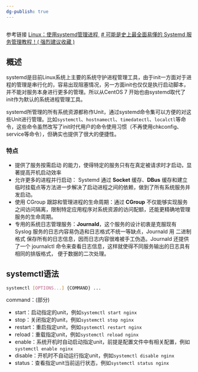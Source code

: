 ```yaml
---
dg-publish: true
---
```

```toc
```
参考链接 
[Linux：使用systemd管理进程 ](https://www.cnblogs.com/Rohn/p/14489587.html)
[# 可能是史上最全面易懂的 Systemd 服务管理教程！( 强烈建议收藏 )](https://cloud.tencent.com/developer/article/1516125)
					


## 概述

systemd是目前Linux系统上主要的系统守护进程管理工具，由于init一方面对于进程的管理是串行化的，容易出现阻塞情况，另一方面init也仅仅是执行启动脚本，并不能对服务本身进行更多的管理。所以从CentOS 7 开始也由systemd取代了init作为默认的系统进程管理工具。

systemd所管理的所有系统资源都称作Unit，通过systemd命令集可以方便的对这些Unit进行管理。比如`systemctl`、`hostnamectl`、`timedatectl`、`localctl`等命令，这些命令虽然改写了init时代用户的命令使用习惯（不再使用chkconfig、service等命令），但确实也提供了很大的便捷性。

### 特点

-   提供了服务按需启动 的能力，使得特定的服务只有在真定被请求时才启动，显著提高开机启动效率
-   允许更多的进程并行启动： Systemd 通过 **Socket** 缓存、**DBus** 缓存和建立临时挂载点等方法进一步解决了启动进程之间的依赖，做到了所有系统服务并发启动。
-   使用 CGroup 跟踪和管理进程的生命周期：通过 **CGroup** 不仅能够实现服务之间访问隔离，限制特定应用程序对系统资源的访问配额，还能更精确地管理服务的生命周期。
-   专用的系统日志管理服务：**Journald**，这个服务的设计初衷是克服现有 Syslog 服务的日志内容易伪造和日志格式不统一等缺点，Journald 用 二进制格式 保存所有的日志信息，因而日志内容很难被手工伪造。Journald 还提供了一个 journalctl 命令来查看日志信息，这样就使得不同服务输出的日志具有相同的排版格式， 便于数据的二次处理。

## systemctl语法

```bash
systemctl [OPTIONS...] {COMMAND} ...
```
command：(部分)
-   start：启动指定的unit，例如`systemctl start nginx`
-   stop：关闭指定的unit，例如`systemctl stop nginx`
-   restart：重启指定unit，例如`systemctl restart nginx`
-   reload：重载指定unit，例如`systemctl reload nginx`
-   enable：系统开机时自动启动指定unit，前提是配置文件中有相关配置，例如`systemctl enable nginx`
-   disable：开机时不自动运行指定unit，例如`systemctl disable nginx`
-   status：查看指定unit当前运行状态，例如`systemctl status nginx`


